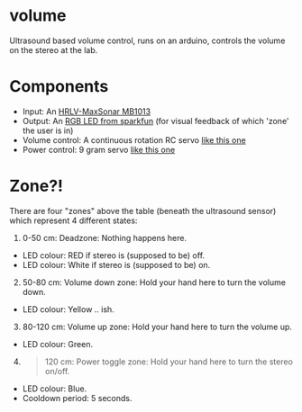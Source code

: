 volume
======

Ultrasound based volume control, runs on an arduino, controls the volume on the stereo at the lab.

Components
==========

  * Input: An [HRLV-MaxSonar MB1013](http://www.maxbotix.com/Ultrasonic_Sensors/MB1013.htm)
  * Output: An [RGB LED from sparkfun](https://www.sparkfun.com/products/105) (for visual feedback of which 'zone' the user is in)
  * Volume control: A continuous rotation RC servo [like this one](https://www.sparkfun.com/products/9347)
  * Power control: 9 gram servo [like this one](http://www.hobbyking.com/hobbyking/store/__662__HXT900_9g_1_6kg_12sec_Micro_Servo.html)

Zone?!
======

There are four "zones" above the table (beneath the ultrasound sensor) which represent 4 different states:

1. 0-50 cm: Deadzone: Nothing happens here.
  * LED colour: RED if stereo is (supposed to be) off.
  * LED colour: White if stereo is (supposed to be) on.
2. 50-80 cm: Volume down zone: Hold your hand here to turn the volume down.
  * LED colour: Yellow .. ish.
3. 80-120 cm: Volume up zone: Hold your hand here to turn the volume up.
  * LED colour: Green.
4. >120 cm: Power toggle zone: Hold your hand here to turn the stereo on/off.
  * LED colour: Blue.
  * Cooldown period: 5 seconds.